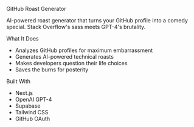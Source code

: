 GitHub Roast Generator

AI-powered roast generator that turns your GitHub profile into a comedy special. 
Stack Overflow's sass meets GPT-4's brutality.

What It Does

-  Analyzes GitHub profiles for maximum embarrassment
-  Generates AI-powered technical roasts
-  Makes developers question their life choices
-  Saves the burns for posterity

Built With

- Next.js 
- OpenAI GPT-4
- Supabase
- Tailwind CSS
- GitHub OAuth